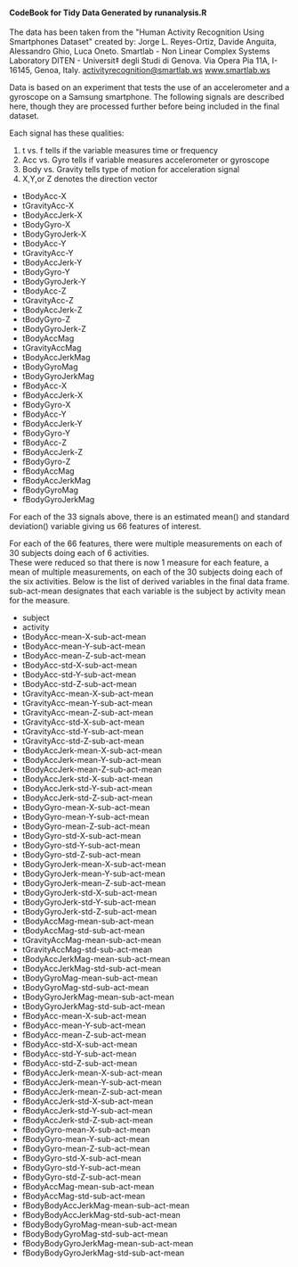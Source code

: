 #### CodeBook for Tidy Data Generated by runanalysis.R

The data has been taken from the "Human Activity Recognition Using Smartphones Dataset"
created by:
Jorge L. Reyes-Ortiz, Davide Anguita, Alessandro Ghio, Luca Oneto.
Smartlab - Non Linear Complex Systems Laboratory
DITEN - Universit‡ degli Studi di Genova.
Via Opera Pia 11A, I-16145, Genoa, Italy.
activityrecognition@smartlab.ws
www.smartlab.ws

Data is based on an experiment that tests the use of an accelerometer and a gyroscope on a Samsung smartphone. 
The following signals are described here, though they are processed further before being included in the final dataset. 

Each signal has these qualities:
1.  t vs. f tells if the variable measures time or frequency
2.  Acc vs. Gyro tells if variable measures accelerometer or gyroscope
3.  Body vs. Gravity tells type of motion for acceleration signal
4.  X,Y,or Z denotes the direction vector


* tBodyAcc-X
* tGravityAcc-X
* tBodyAccJerk-X
* tBodyGyro-X
* tBodyGyroJerk-X
* tBodyAcc-Y
* tGravityAcc-Y
* tBodyAccJerk-Y
* tBodyGyro-Y
* tBodyGyroJerk-Y
* tBodyAcc-Z
* tGravityAcc-Z
* tBodyAccJerk-Z
* tBodyGyro-Z
* tBodyGyroJerk-Z
* tBodyAccMag
* tGravityAccMag
* tBodyAccJerkMag
* tBodyGyroMag
* tBodyGyroJerkMag
* fBodyAcc-X
* fBodyAccJerk-X
* fBodyGyro-X
* fBodyAcc-Y
* fBodyAccJerk-Y
* fBodyGyro-Y
* fBodyAcc-Z
* fBodyAccJerk-Z
* fBodyGyro-Z
* fBodyAccMag
* fBodyAccJerkMag
* fBodyGyroMag
* fBodyGyroJerkMag

For each of the 33 signals above, there is an estimated mean() and standard deviation() variable giving us 66 features of interest.


For each of the 66 features, there were multiple measurements on each of 30 subjects doing each of 6 activities.  
These were reduced so that there is now 1 measure for each feature, a mean of multiple measurements, on each of the 30 subjects doing each of the six activities.
Below is the list of derived variables in the final data frame. sub-act-mean designates that each variable is the subject by activity mean for the measure.

* subject
* activity  
* tBodyAcc-mean-X-sub-act-mean
* tBodyAcc-mean-Y-sub-act-mean
* tBodyAcc-mean-Z-sub-act-mean
* tBodyAcc-std-X-sub-act-mean
* tBodyAcc-std-Y-sub-act-mean
* tBodyAcc-std-Z-sub-act-mean
* tGravityAcc-mean-X-sub-act-mean
* tGravityAcc-mean-Y-sub-act-mean
* tGravityAcc-mean-Z-sub-act-mean
* tGravityAcc-std-X-sub-act-mean
* tGravityAcc-std-Y-sub-act-mean
* tGravityAcc-std-Z-sub-act-mean
* tBodyAccJerk-mean-X-sub-act-mean
* tBodyAccJerk-mean-Y-sub-act-mean
* tBodyAccJerk-mean-Z-sub-act-mean
* tBodyAccJerk-std-X-sub-act-mean
* tBodyAccJerk-std-Y-sub-act-mean
* tBodyAccJerk-std-Z-sub-act-mean
* tBodyGyro-mean-X-sub-act-mean
* tBodyGyro-mean-Y-sub-act-mean
* tBodyGyro-mean-Z-sub-act-mean
* tBodyGyro-std-X-sub-act-mean
* tBodyGyro-std-Y-sub-act-mean
* tBodyGyro-std-Z-sub-act-mean 
* tBodyGyroJerk-mean-X-sub-act-mean
* tBodyGyroJerk-mean-Y-sub-act-mean
* tBodyGyroJerk-mean-Z-sub-act-mean
* tBodyGyroJerk-std-X-sub-act-mean
* tBodyGyroJerk-std-Y-sub-act-mean
* tBodyGyroJerk-std-Z-sub-act-mean 
* tBodyAccMag-mean-sub-act-mean
* tBodyAccMag-std-sub-act-mean
* tGravityAccMag-mean-sub-act-mean
* tGravityAccMag-std-sub-act-mean
* tBodyAccJerkMag-mean-sub-act-mean
* tBodyAccJerkMag-std-sub-act-mean
* tBodyGyroMag-mean-sub-act-mean
* tBodyGyroMag-std-sub-act-mean
* tBodyGyroJerkMag-mean-sub-act-mean
* tBodyGyroJerkMag-std-sub-act-mean
* fBodyAcc-mean-X-sub-act-mean
* fBodyAcc-mean-Y-sub-act-mean
* fBodyAcc-mean-Z-sub-act-mean
* fBodyAcc-std-X-sub-act-mean
* fBodyAcc-std-Y-sub-act-mean
* fBodyAcc-std-Z-sub-act-mean
* fBodyAccJerk-mean-X-sub-act-mean
* fBodyAccJerk-mean-Y-sub-act-mean
* fBodyAccJerk-mean-Z-sub-act-mean
* fBodyAccJerk-std-X-sub-act-mean
* fBodyAccJerk-std-Y-sub-act-mean
* fBodyAccJerk-std-Z-sub-act-mean
* fBodyGyro-mean-X-sub-act-mean
* fBodyGyro-mean-Y-sub-act-mean
* fBodyGyro-mean-Z-sub-act-mean
* fBodyGyro-std-X-sub-act-mean
* fBodyGyro-std-Y-sub-act-mean
* fBodyGyro-std-Z-sub-act-mean
* fBodyAccMag-mean-sub-act-mean
* fBodyAccMag-std-sub-act-mean
* fBodyBodyAccJerkMag-mean-sub-act-mean
* fBodyBodyAccJerkMag-std-sub-act-mean
* fBodyBodyGyroMag-mean-sub-act-mean
* fBodyBodyGyroMag-std-sub-act-mean
* fBodyBodyGyroJerkMag-mean-sub-act-mean
* fBodyBodyGyroJerkMag-std-sub-act-mean














